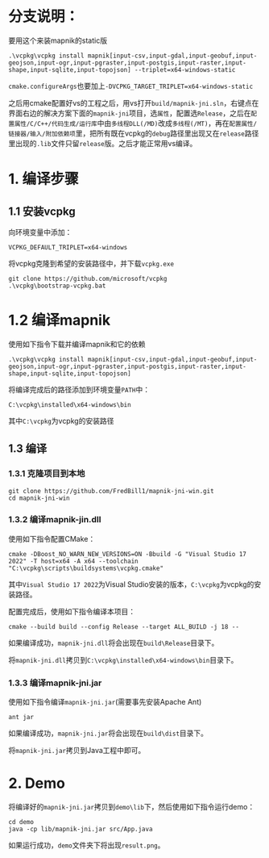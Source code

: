 # 分支说明：

要用这个来装mapnik的static版

```shell
.\vcpkg\vcpkg install mapnik[input-csv,input-gdal,input-geobuf,input-geojson,input-ogr,input-pgraster,input-postgis,input-raster,input-shape,input-sqlite,input-topojson] --triplet=x64-windows-static
```

`cmake.configureArgs`也要加上`-DVCPKG_TARGET_TRIPLET=x64-windows-static`

之后用cmake配置好vs的工程之后，用vs打开`build/mapnik-jni.sln`，右键点在界面右边的解决方案下面的`mapnik-jni`项目，选`属性`，配置选`Release`，之后在`配置属性/C/C++/代码生成/运行库`中由`多线程DLL(/MD)`改成`多线程(/MT)`，再在`配置属性/链接器/输入/附加依赖项`里，把所有既在vcpkg的`debug`路径里出现又在`release`路径里出现的`.lib`文件只留`release`版。之后才能正常用vs编译。

# 1. 编译步骤

## 1.1 安装vcpkg

向环境变量中添加：

```
VCPKG_DEFAULT_TRIPLET=x64-windows
```

将vcpkg克隆到希望的安装路径中，并下载`vcpkg.exe`

```shell
git clone https://github.com/microsoft/vcpkg
.\vcpkg\bootstrap-vcpkg.bat
```

# 1.2 编译mapnik

使用如下指令下载并编译mapnik和它的依赖

```shell
.\vcpkg\vcpkg install mapnik[input-csv,input-gdal,input-geobuf,input-geojson,input-ogr,input-pgraster,input-postgis,input-raster,input-shape,input-sqlite,input-topojson]
```

将编译完成后的路径添加到环境变量`PATH`中：

```
C:\vcpkg\installed\x64-windows\bin
```

其中`C:\vcpkg`为vcpkg的安装路径

## 1.3 编译

### 1.3.1 克隆项目到本地

```shell
git clone https://github.com/FredBill1/mapnik-jni-win.git
cd mapnik-jni-win
```

### 1.3.2 编译mapnik-jin.dll

使用如下指令配置CMake：

```shell
cmake -DBoost_NO_WARN_NEW_VERSIONS=ON -Bbuild -G "Visual Studio 17 2022" -T host=x64 -A x64 --toolchain "C:\vcpkg\scripts\buildsystems\vcpkg.cmake"
```

其中`Visual Studio 17 2022`为Visual Studio安装的版本，`C:\vcpkg`为vcpkg的安装路径。

配置完成后，使用如下指令编译本项目：

```shell
cmake --build build --config Release --target ALL_BUILD -j 18 --
```

如果编译成功，`mapnik-jni.dll`将会出现在`build\Release`目录下。

将`mapnik-jni.dll`拷贝到`C:\vcpkg\installed\x64-windows\bin`目录下。

### 1.3.3 编译mapnik-jni.jar

使用如下指令编译`mapnik-jni.jar`(需要事先安装Apache Ant)

```shell
ant jar
```

如果编译成功，`mapnik-jni.jar`将会出现在`build\dist`目录下。

将`mapnik-jni.jar`拷贝到Java工程中即可。

# 2. Demo

将编译好的`mapnik-jni.jar`拷贝到`demo\lib`下，然后使用如下指令运行demo：

```shell
cd demo
java -cp lib/mapnik-jni.jar src/App.java
```

如果运行成功，`demo`文件夹下将出现`result.png`。
